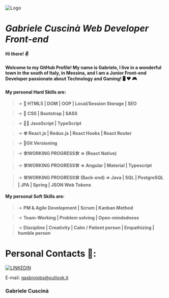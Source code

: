 ![Logo](https://i.ibb.co/8cXKJgr/glow-crop-to-Git.png)

# ***Gabriele Cuscinà Web Developer Front-end***

**Hi there! ✌**

#### Welcome to my GitHub Profile! My name is Gabriele, I live in a wonderful town in the south of Italy, in Messina, and I am a Junior Front-end Developer passionate about Technology and Gaming!  🖥️  ❤  🎮

#### My personal Hard Skills are:

> &rarr; **🔶 HTML5 | DOM | OOP | Local/Session Storage | SEO**

> &rarr; **🔷 CSS | Bootstrap | SASS** 

> &rarr; **👩‍💻 JavaScript | TypeScript**

> &rarr; **☢ React.js | Redux.js | React Hooks | React Router**

> &rarr; **🖤Git Versioning**

> &rarr; **🛠WORKING PROGRESS🛠 => (React Native)**

> &rarr; **🛠WORKING PROGRESS🛠 => Angular | Material | Typescript**

> &rarr; **🛠WORKING PROGRESS🛠 (Back-end) => Java | SQL | PostgreSQL | JPA | Spring | JSON Web Tokens**

#### My personal Soft Skills are:

> &rarr; **PM & Agile Development | Scrum | Kanban Method**

> &rarr; **Team-Working | Problem solving | Open-mindedness** 

> &rarr; **Discipline | Creativity | Calm / Patient person | Empathizing | humble person**


# Personal Contacts 👤:

[![ LINKEDIN ](https://i.ibb.co/C5FFfbB/linkedin-1.png)](https://www.linkedin.com/in/gabriele-cuscin%C3%A0)

E-mail: gasbrojobs@outlook.it

### Gabriele Cuscinà
